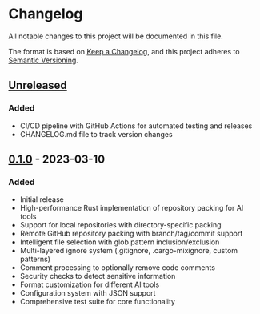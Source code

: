 # Changelog

All notable changes to this project will be documented in this file.

The format is based on [Keep a Changelog](https://keepachangelog.com/en/1.0.0/),
and this project adheres to [Semantic Versioning](https://semver.org/spec/v2.0.0.html).

## [Unreleased]

### Added
- CI/CD pipeline with GitHub Actions for automated testing and releases
- CHANGELOG.md file to track version changes

## [0.1.0] - 2023-03-10

### Added
- Initial release
- High-performance Rust implementation of repository packing for AI tools
- Support for local repositories with directory-specific packing
- Remote GitHub repository packing with branch/tag/commit support
- Intelligent file selection with glob pattern inclusion/exclusion
- Multi-layered ignore system (.gitignore, .cargo-mixignore, custom patterns)
- Comment processing to optionally remove code comments
- Security checks to detect sensitive information
- Format customization for different AI tools
- Configuration system with JSON support
- Comprehensive test suite for core functionality

[Unreleased]: https://github.com/dotZeroSlash/cargo-mix/compare/v0.1.0...HEAD
[0.1.0]: https://github.com/dotZeroSlash/cargo-mix/releases/tag/v0.1.0 